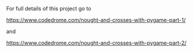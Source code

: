 For full details of this project go to

https://www.codedrome.com/nought-and-crosses-with-pygame-part-1/

and

https://www.codedrome.com/nought-and-crosses-with-pygame-part-2/